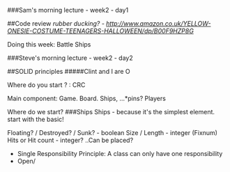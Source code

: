 ###Sam's morning lecture - week2 - day1

##Code review
*rubber ducking? - http://www.amazon.co.uk/YELLOW-ONESIE-COSTUME-TEENAGERS-HALLOWEEN/dp/B00F9HZP8G*

Doing this week: Battle Ships

###Steve's morning lecture - week2 - day2

##SOLID principles
#####Clint and I are O

Where do you start ? : CRC

Main component: Game. Board. Ships, ...*pins? Players

Where do we start?
###Ships
Ships - because it's the simplest element. start with the basic!

Floating? / Destroyed? / Sunk? - boolean
Size / Length - integer (Fixnum)
Hits or Hit count - integer?
..Can be placed?

* Single Responsibility Principle:
  A class can only have one responsibility
* Open/
